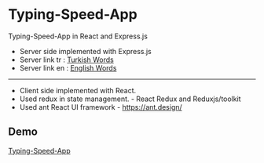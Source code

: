 # Typing-Speed-App
Typing-Speed-App in React and Express.js

* Server side implemented with Express.js
* Server link tr : [Turkish Words](https://omerc-typing-speed-api.netlify.app/.netlify/functions/server/getWords/tr)
* Server link en : [English Words](https://omerc-typing-speed-api.netlify.app/.netlify/functions/server/getWords/en)

------------------------------------

* Client side implemented with React.
* Used redux in state management. - React Redux and Reduxjs/toolkit
* Used ant React UI framework - https://ant.design/
      
## Demo
[Typing-Speed-App](https://omerc-typing-speed-app.netlify.app)
